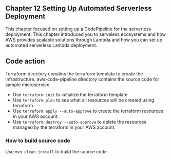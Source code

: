 ## Chapter 12 Setting Up Automated Serverless Deployment
This chapter focused on setting up a CodePipeline for the serverless deployment. This chapter introduced you  to serveless ecosystems and how AWS provides scalable solutions through Lambda and how you can set up automated serverless Lambda deployment.

## Code action

Terraform directory conatins the terraform template to create the infrastructure. aws-code-pipeline directory contains the source code for sample microservice.
* Use `terraform init` to initialize the terraform template.
* Use `terraform plan` to see what all resources will be created using terraform.
* Use `terraform apply --auto-approve` to create the terraform resources in your AWS account.
* Use `terraform destroy --auto-approve` to delete the resources managed by the terraform in your AWS account.

### How to build source code
Use `mvn clean install` to build the source code. 